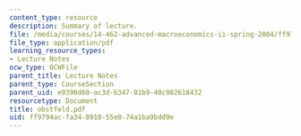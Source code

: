 ```yaml
---
content_type: resource
description: Summary of lecture.
file: /media/courses/14-462-advanced-macroeconomics-ii-spring-2004/ff9794acfa34891055e074a1ba9bdd9e_obstfeld.pdf
file_type: application/pdf
learning_resource_types:
- Lecture Notes
ocw_type: OCWFile
parent_title: Lecture Notes
parent_type: CourseSection
parent_uid: e9390d60-ac3d-b347-81b9-40c982618432
resourcetype: Document
title: obstfeld.pdf
uid: ff9794ac-fa34-8910-55e0-74a1ba9bdd9e
---
```

